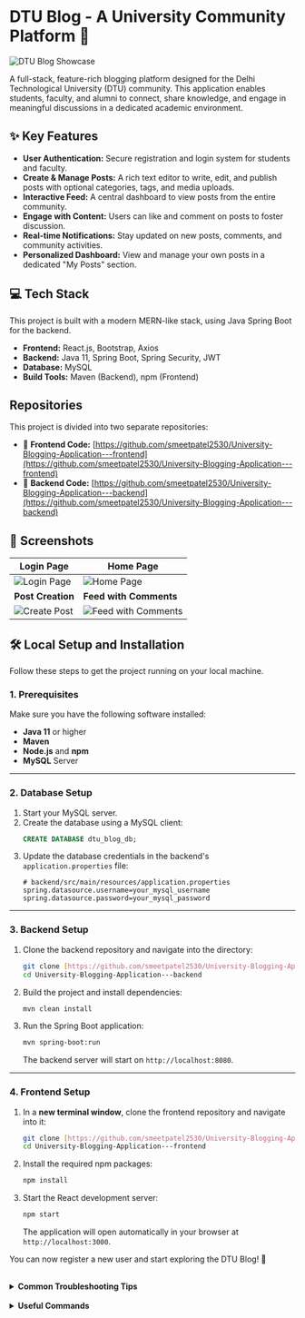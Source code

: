 # DTU Blog - A University Community Platform 🚀

![DTU Blog Showcase](https://i.imgur.com/G5g2mJc.png)

A full-stack, feature-rich blogging platform designed for the Delhi Technological University (DTU) community. This application enables students, faculty, and alumni to connect, share knowledge, and engage in meaningful discussions in a dedicated academic environment.



## ✨ Key Features

* **User Authentication:** Secure registration and login system for students and faculty.
* **Create & Manage Posts:** A rich text editor to write, edit, and publish posts with optional categories, tags, and media uploads.
* **Interactive Feed:** A central dashboard to view posts from the entire community.
* **Engage with Content:** Users can like and comment on posts to foster discussion.
* **Real-time Notifications:** Stay updated on new posts, comments, and community activities.
* **Personalized Dashboard:** View and manage your own posts in a dedicated "My Posts" section.

## 💻 Tech Stack

This project is built with a modern MERN-like stack, using Java Spring Boot for the backend.

-   **Frontend:** React.js, Bootstrap, Axios
-   **Backend:** Java 11, Spring Boot, Spring Security, JWT
-   **Database:** MySQL
-   **Build Tools:** Maven (Backend), npm (Frontend)

## Repositories

This project is divided into two separate repositories:

-   🔗 **Frontend Code:** [https://github.com/smeetpatel2530/University-Blogging-Application---frontend](https://github.com/smeetpatel2530/University-Blogging-Application---frontend)
-   🔗 **Backend Code:** [https://github.com/smeetpatel2530/University-Blogging-Application---backend](https://github.com/smeetpatel2530/University-Blogging-Application---backend)

## 📸 Screenshots

| Login Page                                     | Home Page                                         |
| ---------------------------------------------- | ------------------------------------------------- |
| ![Login Page](https://i.imgur.com/9G82h2U.png)  | ![Home Page](https://i.imgur.com/Kj7sO1b.png)     |
| **Post Creation** | **Feed with Comments** |
| ![Create Post](https://i.imgur.com/sYtB9Ue.png) | ![Feed with Comments](https://i.imgur.com/mO3hV9W.png) |

## 🛠️ Local Setup and Installation

Follow these steps to get the project running on your local machine.

### **1. Prerequisites**

Make sure you have the following software installed:
* **Java 11** or higher
* **Maven**
* **Node.js** and **npm**
* **MySQL** Server

---

### **2. Database Setup**

1.  Start your MySQL server.
2.  Create the database using a MySQL client:
    ```sql
    CREATE DATABASE dtu_blog_db;
    ```
3.  Update the database credentials in the backend's `application.properties` file:
    ```properties
    # backend/src/main/resources/application.properties
    spring.datasource.username=your_mysql_username
    spring.datasource.password=your_mysql_password
    ```

---

### **3. Backend Setup**

1.  Clone the backend repository and navigate into the directory:
    ```bash
    git clone [https://github.com/smeetpatel2530/University-Blogging-Application---backend.git](https://github.com/smeetpatel2530/University-Blogging-Application---backend.git)
    cd University-Blogging-Application---backend
    ```
2.  Build the project and install dependencies:
    ```bash
    mvn clean install
    ```
3.  Run the Spring Boot application:
    ```bash
    mvn spring-boot:run
    ```
    The backend server will start on `http://localhost:8080`.

---

### **4. Frontend Setup**

1.  In a **new terminal window**, clone the frontend repository and navigate into it:
    ```bash
    git clone [https://github.com/smeetpatel2530/University-Blogging-Application---frontend.git](https://github.com/smeetpatel2530/University-Blogging-Application---frontend.git)
    cd University-Blogging-Application---frontend
    ```
2.  Install the required npm packages:
    ```bash
    npm install
    ```
3.  Start the React development server:
    ```bash
    npm start
    ```
    The application will open automatically in your browser at `http://localhost:3000`.

You can now register a new user and start exploring the DTU Blog! 🎉

<br>

<details>
<summary><strong>Common Troubleshooting Tips</strong></summary>

-   **Port Already in Use (8080):** If another service is using port 8080, you can change it in the backend's `application.properties` by adding `server.port=8081`. Remember to update the API proxy URL in the frontend's `package.json` if you do this.
-   **Database Connection Failed:** Double-check that your MySQL server is running and that the username and password in `application.properties` are correct.
-   **CORS Error:** Ensure the backend is running before you start the frontend. The backend is pre-configured to allow requests from `http://localhost:3000`.
</details>

<br>

<details>
<summary><strong>Useful Commands</strong></summary>

#### Backend (Maven)
```bash
# Clean and build the project
mvn clean install

# Run backend tests
mvn test

# Package the application into a .jar file
mvn clean package -DskipTests
